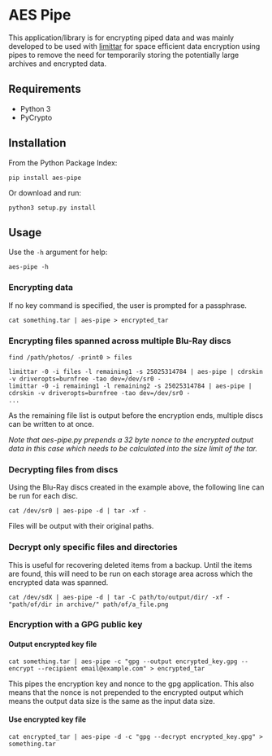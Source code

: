 # AES Pipe
This application/library is for encrypting piped data and was mainly developed to be
used with [limittar](https://github.com/2sh/limittar) for space efficient
data encryption using pipes to remove the need for temporarily storing the
potentially large archives and encrypted data.

## Requirements
* Python 3
* PyCrypto

## Installation
From the Python Package Index:
```
pip install aes-pipe
```

Or download and run:
```
python3 setup.py install
```

## Usage
Use the ```-h``` argument for help:
```
aes-pipe -h
```

### Encrypting data
If no key command is specified, the user is prompted for a passphrase.
```
cat something.tar | aes-pipe > encrypted_tar
```

### Encrypting files spanned across multiple Blu-Ray discs
```
find /path/photos/ -print0 > files

limittar -0 -i files -l remaining1 -s 25025314784 | aes-pipe | cdrskin -v driveropts=burnfree -tao dev=/dev/sr0 -
limittar -0 -i remaining1 -l remaining2 -s 25025314784 | aes-pipe | cdrskin -v driveropts=burnfree -tao dev=/dev/sr0 -
...
```
As the remaining file list is output before the encryption ends, multiple
discs can be written to at once.

*Note that aes-pipe.py prepends a 32 byte nonce to the encrypted output data in
this case which needs to be calculated into the size limit of the tar.*

### Decrypting files from discs
Using the Blu-Ray discs created in the example above, the following line can be
run for each disc.
```
cat /dev/sr0 | aes-pipe -d | tar -xf -
```
Files will be output with their original paths.

### Decrypt only specific files and directories
This is useful for recovering deleted items from a backup.
Until the items are found, this will need to be run on each storage area
across which the encrypted data was spanned.
```
cat /dev/sdX | aes-pipe -d | tar -C path/to/output/dir/ -xf - "path/of/dir in archive/" path/of/a_file.png
```

### Encryption with a GPG public key

#### Output encrypted key file
```
cat something.tar | aes-pipe -c "gpg --output encrypted_key.gpg --encrypt --recipient email@example.com" > encrypted_tar
```
This pipes the encryption key and nonce to the gpg application. This also means
that the nonce is not prepended to the encrypted output which means the output
data size is the same as the input data size.

#### Use encrypted key file
```
cat encrypted_tar | aes-pipe -d -c "gpg --decrypt encrypted_key.gpg" > something.tar
```
